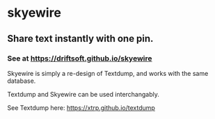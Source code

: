 # skyewire
## Share text instantly with one pin.
### See at https://driftsoft.github.io/skyewire

Skyewire is simply a re-design of Textdump, and works with the same database.

Textdump and Skyewire can be used interchangably.

See Textdump here: https://xtrp.github.io/textdump